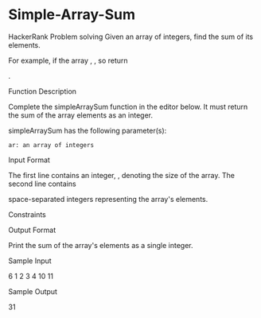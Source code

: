 # Simple-Array-Sum
HackerRank Problem solving
Given an array of integers, find the sum of its elements.

For example, if the array
, , so return

.

Function Description

Complete the simpleArraySum function in the editor below. It must return the sum of the array elements as an integer.

simpleArraySum has the following parameter(s):

    ar: an array of integers

Input Format

The first line contains an integer,
, denoting the size of the array.
The second line contains

space-separated integers representing the array's elements.

Constraints

Output Format

Print the sum of the array's elements as a single integer.

Sample Input

6
1 2 3 4 10 11

Sample Output

31
